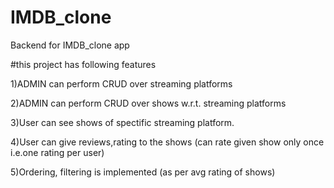 # IMDB_clone
Backend for IMDB_clone app


#this project has following features

1)ADMIN can perform CRUD over streaming platforms

2)ADMIN can perform CRUD over shows w.r.t. streaming platforms

3)User can see shows of spectific streaming platform.

4)User can give reviews,rating to the shows (can rate given show only once i.e.one rating per user)

5)Ordering, filtering is implemented (as per avg rating of shows)

